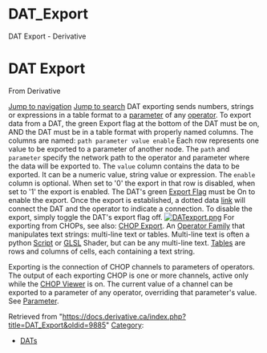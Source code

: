 

# DAT_Export

DAT Export - Derivative




# DAT Export
From Derivative

[Jump to navigation](#mw-head)
[Jump to search](#searchInput)
DAT exporting sends numbers, strings or expressions in a table format to a [parameter](Parameter.html "Parameter") of any [operator](Operator.html "Operator").
To export data from a DAT, the green Export flag at the bottom of the DAT must be on, AND the DAT must be in a table format with properly named columns.
The columns are named:
`path parameter value enable` 
Each row represents one value to be exported to a parameter of another node.
The `path` and `parameter` specify the network path to the operator and parameter where the data will be exported to.
The `value` column contains the data to be exported. It can be a numeric value, string value or expression.
The `enable` column is optional. When set to '0' the export in that row is disabled, when set to '1' the export is enabled.
The DAT's green [Export Flag](Export_Flag.html "Export Flag") must be On to enable the export.
Once the export is established, a dotted data [link](Link.html "Link") will connect the DAT and the operator to indicate a connection.
To disable the export, simply toggle the DAT's export flag off.
[![DATexport.png](https://docs.derivative.ca/images/6/60/DATexport.png)](https://docs.derivative.ca/File:DATexport.png)
For exporting from CHOPs, see also: [CHOP Export](CHOP_Export.html "CHOP Export").
An [Operator Family](Operator_Family.html "Operator Family") that manipulates text strings: multi-line text or tables. Multi-line text is often a python [Script](Script.html "Script") or [GLSL](GLSL.html "GLSL") Shader, but can be any multi-line text. [Tables](Table_DAT.html "Table DAT") are rows and columns of cells, each containing a text string.

Exporting is the connection of CHOP channels to parameters of operators. The output of each exporting CHOP is one or more channels, active only while the [CHOP Viewer](CHOP_Viewer.html "CHOP Viewer") is on. The current value of a channel can be exported to a parameter of any operator, overriding that parameter's value. See [Parameter](Parameter.html "Parameter").

Retrieved from "<https://docs.derivative.ca/index.php?title=DAT_Export&oldid=9885>"
[Category](Special_Categories.html "Special:Categories"):
* [DATs](https://docs.derivative.ca/index.php?title=Category:DATs&action=edit&redlink=1 "Category:DATs (page does not exist)")